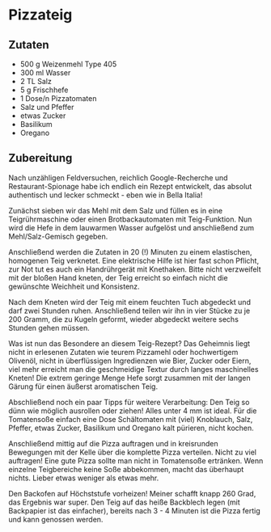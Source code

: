 # Pizzateig

## Zutaten

- 500 g	Weizenmehl Type 405
- 300 ml	Wasser
- 2 TL	Salz
- 5 g	Frischhefe
- 1 Dose/n	Pizzatomaten
- Salz und Pfeffer
- etwas	Zucker
- Basilikum
- Oregano

## Zubereitung

Nach unzähligen Feldversuchen, reichlich Google-Recherche und Restaurant-Spionage habe ich endlich ein Rezept entwickelt, das absolut authentisch und lecker schmeckt - eben wie in Bella Italia!

Zunächst sieben wir das Mehl mit dem Salz und füllen es in eine Teigrührmaschine oder einen Brotbackautomaten mit Teig-Funktion. Nun wird die Hefe in dem lauwarmen Wasser aufgelöst und anschließend zum Mehl/Salz-Gemisch gegeben. 

Anschließend werden die Zutaten in 20 (!) Minuten zu einem elastischen, homogenen Teig verknetet. Eine elektrische Hilfe ist hier fast schon Pflicht, zur Not tut es auch ein Handrührgerät mit Knethaken. Bitte nicht verzweifelt mit der bloßen Hand kneten, der Teig erreicht so einfach nicht die gewünschte Weichheit und Konsistenz.

Nach dem Kneten wird der Teig mit einem feuchten Tuch abgedeckt und darf zwei Stunden ruhen. Anschließend teilen wir ihn in vier Stücke zu je 200 Gramm, die zu Kugeln geformt, wieder abgedeckt weitere sechs Stunden gehen müssen.

Was ist nun das Besondere an diesem Teig-Rezept? Das Geheimnis liegt nicht in erlesenen Zutaten wie teurem Pizzamehl oder hochwertigem Olivenöl, nicht in überflüssigen Ingredienzen wie Bier, Zucker oder Eiern, viel mehr erreicht man die geschmeidige Textur durch langes maschinelles Kneten! Die extrem geringe Menge Hefe sorgt zusammen mit der langen Gärung für einen äußerst aromatischen Teig.

Abschließend noch ein paar Tipps für weitere Verarbeitung:
Den Teig so dünn wie möglich ausrollen oder ziehen! Alles unter 4 mm ist ideal. Für die Tomatensoße einfach eine Dose Schältomaten mit (viel) Knoblauch, Salz, Pfeffer, etwas Zucker, Basilikum und Oregano kalt pürieren, nicht kochen.

Anschließend mittig auf die Pizza auftragen und in kreisrunden Bewegungen mit der Kelle über die komplette Pizza verteilen. Nicht zu viel auftragen! Eine gute Pizza sollte man nicht in Tomatensoße ertränken. Wenn einzelne Teigbereiche keine Soße abbekommen, macht das überhaupt nichts. Lieber etwas weniger als etwas mehr.

Den Backofen auf Höchststufe vorheizen! Meiner schafft knapp 260 Grad, das Ergebnis war super. Den Teig auf das heiße Backblech legen (mit Backpapier ist das einfacher), bereits nach 3 - 4 Minuten ist die Pizza fertig und kann genossen werden.
